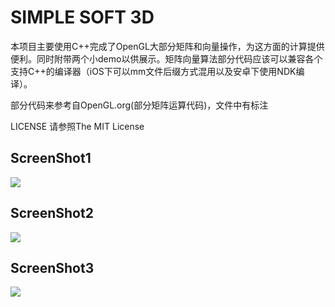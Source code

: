 <h1> SIMPLE SOFT 3D </h1>

<p>本项目主要使用C++完成了OpenGL大部分矩阵和向量操作，为这方面的计算提供便利。同时附带两个小demo以供展示。矩阵向量算法部分代码应该可以兼容各个支持C++的编译器（iOS下可以mm文件后缀方式混用以及安卓下使用NDK编译）。</p>

<p>部分代码来参考自OpenGL.org(部分矩阵运算代码)，文件中有标注</p>

<p>LICENSE 请参照The MIT License</p>
<h2>ScreenShot1</h2>
<p><img src="https://raw.github.com/wysaid/SOFT_3D/master/screenshot0.jpg"></p>

<h2>ScreenShot2</h2>
<p><img src="https://raw.github.com/wysaid/SOFT_3D/master/screenshot1.jpg"></p>

<h2>ScreenShot3</h2>
<p><img src="https://raw.github.com/wysaid/SOFT_3D/master/screenshot2.jpg"></p>
